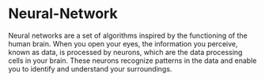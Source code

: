 # Neural-Network
Neural networks are a set of algorithms inspired by the functioning of the human brain. When you open your eyes, the information you perceive, known as data, is processed by neurons, which are the data processing cells in your brain. These neurons recognize patterns in the data and enable you to identify and understand your surroundings.
